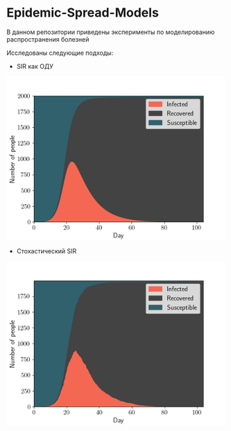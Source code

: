 # Epidemic-Spread-Models

В данном репозитории приведены эксперименты по моделированию распространения болезней

Исследованы следующие подходы:

- SIR как ОДУ

![визуализация решения](/pictures/SIR.png)


- Стохастический SIR

![визуализация решения](/pictures/stochSIR.png)
